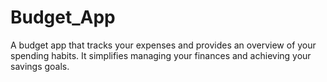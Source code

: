 # Budget_App
A budget app that tracks your expenses and provides an overview of your spending habits. It simplifies managing your finances and achieving your savings goals.
